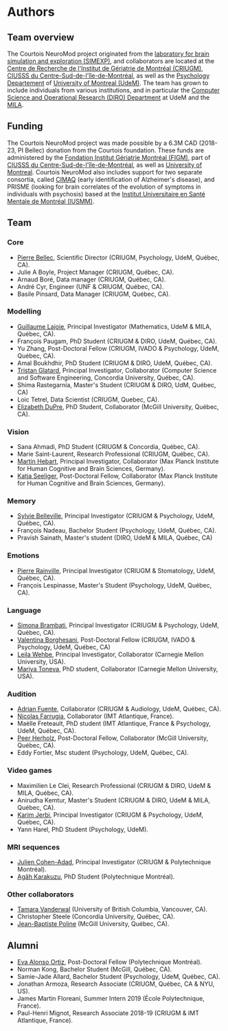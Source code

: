 # Authors

## Team overview

The Courtois NeuroMod project originated from
the [laboratory for brain simulation and exploration (SIMEXP)](<https://simexp-lab.org>), and collaborators are located at the [Centre de Recherche de l'Institut de Gériatrie de Montréal (CRIUGM)](http://www.criugm.qc.ca/en.html),  [CIUSSS du Centre-Sud-de-l'île-de-Montréal](https://ciusss-centresudmtl.gouv.qc.ca/propos/services-en-anglais), as well as the [Psychology Departement](https://psy.umontreal.ca/english/home/) of [University of Montreal (UdeM)](https://www.umontreal.ca/en/). The team has grown to include individuals from various institutions, and in particular the [Computer Science and Operational Research (DIRO) Department](https://diro.umontreal.ca/english/home/) at UdeM and the [MILA](https://mila.quebec/en/).

## Funding

The Courtois NeuroMod project was made possible by a 6.3M CAD (2018-23, PI Bellec) donation from the Courtois foundation. These funds are administered by the [Fondation Institut Gériatrie Montréal (FIGM)](https://www.figm.ca/), part of [CIUSSS du Centre-Sud-de-l'île-de-Montréal](https://ciusss-centresudmtl.gouv.qc.ca/propos/services-en-anglais), as well as [University of Montreal](https://www.umontreal.ca/en/). Courtois NeuroMod also includes support for two separate consortia, called [CIMAQ](http://www.cima-q.ca/en/home/) (early identification of Alzheimer's disease), and PRISME (looking for brain correlates of the evolution of symptoms in individuals with psychosis) based at the [Institut Universitaire en Santé Mentale de Montréal (IUSMM)](https://ciusss-estmtl.gouv.qc.ca/).

## Team

### Core
 * [Pierre Bellec](http://www.criugm.qc.ca/en/researchers/laboratory-directors/81-pierre-bellec.html), Scientific Director (CRIUGM, Psychology, UdeM, Québec, CA).
 * Julie A Boyle, Project Manager (CRIUGM, Québec, CA).
 * Arnaud Boré, Data manager (CRIUGM, Québec, CA).
 * André Cyr, Engineer (UNF & CRIUGM, Québec, CA).
 * Basile Pinsard, Data Manager (CRIUGM, Québec, CA).

### Modelling
 * [Guillaume Lajoie](https://www.guillaumelajoie.com), Principal Investigator (Mathematics, UdeM & MILA, Québec, CA).
 * François Paugam, PhD Student (CRIUGM & DIRO, UdeM, Québec, CA).
 * Yu Zhang, Post-Doctoral Fellow (CRIUGM, IVADO & Psychology, UdeM, Québec, CA).
 * Amal Boukhdhir, PhD Student (CRIUGM & DIRO, UdeM, Québec, CA).
 * [Tristan Glatard](https://users.encs.concordia.ca/~tglatard/), Principal Investigator, Collaborator (Computer Science and Software Engineering, Concordia University, Québec, CA).
 * Shima Rastegarnia, Master's Student (CRIUGM & DIRO, UdM, Québec, CA)
 * Loic Tetrel, Data Scientist (CRIUGM, Quebec, CA).
 * [Elizabeth DuPre](https://elizabeth-dupre.com), PhD Student, Collaborator (McGill University, Québec, CA).

### Vision
 * Sana Ahmadi, PhD Student (CRIUGM & Concordia, Québec, CA).
 * Marie Saint-Laurent, Research Professional (CRIUGM, Québec, CA).
 * [Martin Hebart](http://martin-hebart.de), Principal Investigator, Collaborator (Max Planck Institute for Human Cognitive and Brain Sciences, Germany).
 * [Katja Seeliger](http://seeliger.space/),  Post-Doctoral Fellow, Collaborator (Max Planck Institute for Human Cognitive and Brain Sciences, Germany).  

### Memory
 * [Sylvie Belleville](http://www.criugm.qc.ca/en/researchers/laboratory-directors/28-sylvie-belleville.html), Principal Investigator (CRIUGM & Psychology, UdeM, Québec, CA).
 * François Nadeau, Bachelor Student (Psychology, UdeM, Québec, CA).
 * Pravish Sainath, Master's student (DIRO, UdeM & MILA, Québec, CA)

### Emotions
 * [Pierre Rainville](http://www.criugm.qc.ca/en/researchers/laboratory-directors/57-pierre-rainville.html), Principal Investigator (CRIUGM & Stomatology, UdeM, Québec, CA).
 * François Lespinasse, Master's Student (Psychology, UdeM, Québec, CA).

### Language
 * [Simona Brambati](http://www.criugm.qc.ca/en/researchers/laboratory-directors/57-pierre-rainville.html), Principal Investigator (CRIUGM & Psychology, UdeM, Québec, CA).
 * [Valentina Borghesani](https://valentina.borghesani.org/), Post-Doctoral Fellow (CRIUGM, IVADO & Psychology, UdeM, Québec, CA)
 * [Leila Wehbe](http://www.cs.cmu.edu/~lwehbe/), Principal Investigator, Collaborator (Carnegie Mellon University, USA).
 * [Mariya Toneva](http://www.cs.cmu.edu/~mktoneva/), PhD student, Collaborator (Carnegie Mellon University, USA).

### Audition
 * [Adrian Fuente](http://www.criugm.qc.ca/en/researchers/laboratory-directors/225-adrian-fuente.html), Collaborator (CRIUGM & Audiology, UdeM, Québec, CA).
 * [Nicolas Farrugia](https://nicofarr.github.io/), Collaborator (IMT Atlantique, France).
 * Maëlle Freteault, PhD student (IMT Atlantique, France & Psychology, UdeM, Québec, CA).
 * [Peer Herholz](https://peerherholz.github.io/), Post-Doctoral Fellow, Collaborator (McGill University, Québec, CA).
 * Eddy Fortier, Msc student (Psychology, UdeM, Québec, CA).

### Video games
 * Maximilien Le Clei, Research Professional (CRIUGM & DIRO, UdeM & MILA, Québec, CA).
 * Anirudha Kemtur, Master's Student (CRIUGM & DIRO, UdeM & MILA, Québec, CA).
 * [Karim Jerbi](http://www.karimjerbi.com/), Principal Investigator (CRIUGM & Psychology, UdeM, Québec, CA).
 * Yann Harel, PhD Student (Psychology, UdeM).

### MRI sequences
 * [Julien Cohen-Adad](https://www.neuro.polymtl.ca/people/julien_cohenadad), Principal Investigator (CRIUGM & Polytechnique Montréal).
 * [Agâh Karakuzu](https://agahkarakuzu.github.io/), PhD Student (Polytechnique Montréal).

### Other collaborators
 * [Tamara Vanderwal](https://www.bcchr.ca/tvanderwal) (University of British Columbia, Vancouver, CA).
 * Christopher Steele (Concordia University, Québec, CA).
 * [Jean-Baptiste Poline](https://www.mcgill.ca/neuro/jean-baptiste-poline-phd) (McGill University, Québec, CA).

## Alumni
 * [Eva Alonso Ortiz](https://www.evaalonsoortiz.com/), Post-Doctoral Fellow (Polytechnique Montréal).
 * Norman Kong, Bachelor Student (McGill, Québec, CA).
 * Samie-Jade Allard, Bachelor Student (Psychology, UdeM, Québec, CA).
 * Jonathan Armoza, Research Associate (CRIUGM, Québec, CA & NYU, US).
 * James Martin Floreani, Summer Intern 2019 (École Polytechnique, France).
 * Paul-Henri Mignot, Research Associate 2018-19 (CRIUGM & IMT Atlantique, France).
